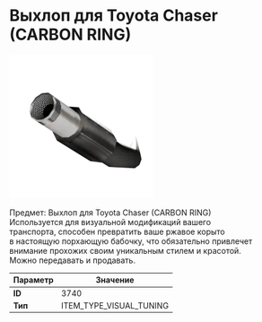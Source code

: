 # Выхлоп для Toyota Chaser (CARBON RING)

![Item Image](../img/3740.webp?raw=true)

Предмет: Выхлоп для Toyota Chaser (CARBON RING)<br>Используется для визуальной модификаций вашего<br>транспорта, способен превратить ваше ржавое корыто<br>в настоящую порхающую бабочку, что обязательно привлечет<br>внимание прохожих своим уникальным стилем и красотой.<br>Можно передавать и продавать.


| Параметр | Значение |
|----------|----------|
| **ID** | 3740 |
| **Тип** | ITEM_TYPE_VISUAL_TUNING |

